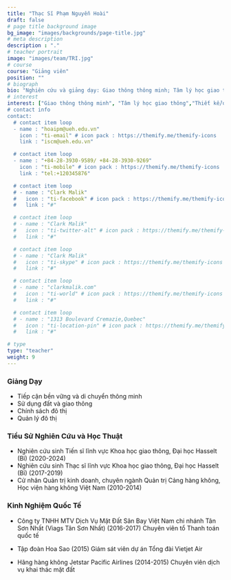 ```yaml
---
title: "Thạc Sĩ Phạm Nguyễn Hoài"
draft: false
# page title background image
bg_image: "images/backgrounds/page-title.jpg"
# meta description
description : "."
# teacher portrait
image: "images/team/TRI.jpg"
# course
course: "Giảng viên"
position: ""
# biograph
bio: "Nghiên cứu và giảng dạy: Giao thông thông minh; Tâm lý học giao thông; Thiết kế/quy hoạch giao thông công cộng, giao thông không động cơ; Kinh tế vận tải hàng không; Chính sách và quản lý đô thị."
# interest
interest: ["Giao thông thông minh", "Tâm lý học giao thông","Thiết kế/quy hoạch giao thông công cộng, giao thông không động cơ", Kinh tế vận tải hàng không", "Chính sách và quản lý đô thị"]
# contact info
contact:
  # contact item loop
  - name : "hoaipm@ueh.edu.vn"
    icon : "ti-email" # icon pack : https://themify.me/themify-icons
    link : "iscm@ueh.edu.vn"

  # contact item loop
  - name : "+84-28-3930-9589/ +84-28-3930-9269"
    icon : "ti-mobile" # icon pack : https://themify.me/themify-icons
    link : "tel:+120345876"

  # contact item loop
  # - name : "Clark Malik"
  #   icon : "ti-facebook" # icon pack : https://themify.me/themify-icons
  #   link : "#"

  # contact item loop
  # - name : "Clark Malik"
  #   icon : "ti-twitter-alt" # icon pack : https://themify.me/themify-icons
  #   link : "#"

  # contact item loop
  # - name : "Clark Malik"
  #   icon : "ti-skype" # icon pack : https://themify.me/themify-icons
  #   link : "#"

  # contact item loop
  # - name : "clarkmalik.com"
  #   icon : "ti-world" # icon pack : https://themify.me/themify-icons
  #   link : "#"

  # contact item loop
  # - name : "1313 Boulevard Cremazie,Quebec"
  #   icon : "ti-location-pin" # icon pack : https://themify.me/themify-icons
  #   link : "#"

# type
type: "teacher"
weight: 9
---
```


### Giảng Dạy
* Tiếp cận bền vững và di chuyển thông minh
* Sử dụng đất và giao thông
* Chính sách đô thị
* Quản lý đô thị


### Tiểu Sử Nghiên Cứu và Học Thuật
*	Nghiên cứu sinh Tiến sĩ lĩnh vực Khoa học giao thông, Đại học Hasselt (Bỉ) (2020-2024)
*	Nghiên cứu sinh Thạc sĩ lĩnh vực Khoa học giao thông, Đại học Hasselt (Bỉ) (2017-2019)
*	Cử nhân Quản trị kinh doanh, chuyên ngành Quản trị Cảng hàng không, Học viện hàng không Việt Nam (2010-2014)

### Kinh Nghiệm Quốc Tế

*	Công ty TNHH MTV Dịch Vụ Mặt Đất Sân Bay Việt Nam chi nhánh Tân Sơn Nhất (Viags Tân Sơn Nhất) (2016-2017)
Chuyên viên tổ Thanh toán quốc tế

*	Tập đoàn Hoa Sao (2015)
Giám sát viên dự án Tổng đài Vietjet Air

*	Hãng hàng không Jetstar Pacific Airlines (2014-2015)
Chuyên viên dịch vụ khai thác mặt đất

